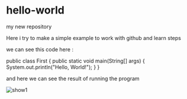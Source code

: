 # hello-world
my new repository

Here i try to make a simple example to work with github and learn steps

we can see this code here :

public class First {
    public static void main(String[] args) {
        System.out.println("Hello, World!");
    }
}

and here we can see the result of running the program

![show1](https://user-images.githubusercontent.com/56189873/109433057-ab38c300-7a23-11eb-9a60-9603315380a5.PNG)
